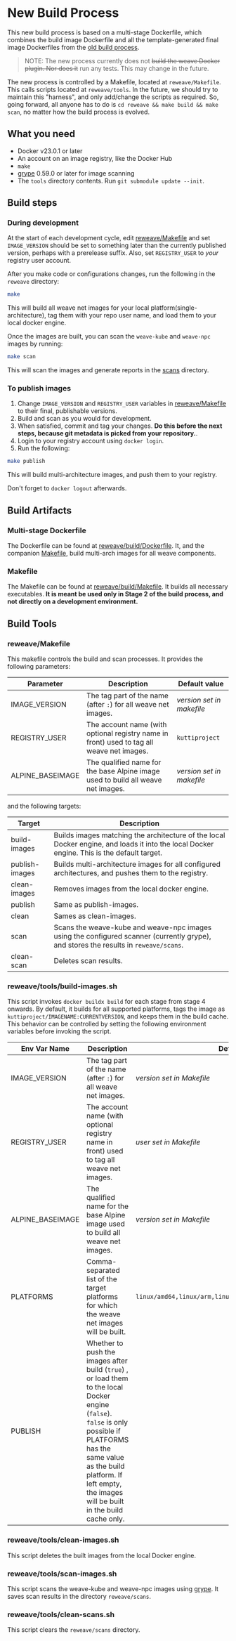 # New Build Process

This new build process is based on a multi-stage Dockerfile, which combines the build image Dockerfile and all the template-generated final image Dockerfiles from the [old build process](BUILDING-OLD.md).

> NOTE: The new process currently does not ~~build the weave Docker plugin. Nor does it~~ run any tests. This may change in the future.

The new process is controlled by a Makefile, located at `reweave/Makefile`. This calls scripts located at `reweave/tools`. In the future, we should try to maintain this "harness", and only add/change the scripts as required. So, going forward, all anyone has to do is `cd reweave && make build && make scan`, no matter how the build process is evolved.

## What you need

* Docker v23.0.1 or later
* An account on an image registry, like the Docker Hub
* `make`
* [grype](https://github.com/anchore/grype) 0.59.0 or later for image scanning
* The `tools` directory contents. Run `git submodule update --init`.

## Build steps

### During development

At the start of each development cycle, edit [reweave/Makefile](Makefile) and set `IMAGE_VERSION` should be set to something later than the currently published version, perhaps with a prerelease suffix. Also, set `REGISTRY_USER` to *your* registry user account.

After you make code or configurations changes, run the following in the `reweave` directory:

```bash
make
```

This will build all weave net images for your local platform(single-architecture), tag them with your repo user name, and load them to your local docker engine. 

Once the images are built, you can scan the `weave-kube` and `weave-npc` images by running:

```bash
make scan
```

This will scan the images and generate reports in the [scans](scans/) directory.

### To publish images

1. Change `IMAGE_VERSION` and `REGISTRY_USER` variables in [reweave/Makefile](Makefile) to their final, publishable versions.
2. Build and scan as you would for development.
3. When satisfied, commit and tag your changes. **Do this before the next steps, because git metadata is picked from your repository.**.
4. Login to your registry account using `docker login`.
5. Run the following:

```bash
make publish
```

This will build multi-architecture images, and push them to your registry.

Don't forget to `docker logout` afterwards.

## Build Artifacts

### Multi-stage Dockerfile

The Dockerfile can be found at [reweave/build/Dockerfile](build/Dockerfile). It, and the companion [Makefile](#makefile), build multi-arch images for all weave components.

### Makefile

The Makefile can be found at [reweave/build/Makefile](build/Makefile). It builds all necessary executables. **It is meant be used only in Stage 2 of the build process, and not directly on a development environment.**

## Build Tools

### reweave/Makefile

This makefile controls the build and scan processes. It provides the following parameters:

|Parameter|Description|Default value|
|---|---|---|
|IMAGE_VERSION|The tag part of the name (after `:`) for all weave net images.|*version set in makefile*|
|REGISTRY_USER|The account name (with optional registry name in front) used to tag all weave net images.|`kuttiproject`|
|ALPINE_BASEIMAGE|The qualified name for the base Alpine image used to build all weave net images.|*version set in makefile*|

and the following targets:

|Target|Description|
|---|---|
|build-images|Builds images matching the architecture of the local Docker engine, and loads it into the local Docker engine. This is the default target.|
|publish-images|Builds multi-architecture images for all configured architectures, and pushes them to the registry.|
|clean-images|Removes images from the local docker engine.|
|publish|Same as publish-images.|
|clean|Sames as clean-images.|
|scan|Scans the weave-kube and weave-npc images using the configured scanner (currently grype), and stores the results in `reweave/scans`.|
|clean-scan|Deletes scan results.|

### reweave/tools/build-images.sh

This script invokes `docker buildx build` for each stage from stage 4 onwards. By default, it builds for all supported platforms, tags the image as `kuttiproject/IMAGENAME:CURRENTVERSION`, and keeps them in the build cache. This behavior can be controlled by setting the following environment variables before invoking the script.

|Env Var Name|Description|Default Value|
|---|---|---|
|IMAGE_VERSION|The tag part of the name (after `:`) for all weave net images.|*version set in Makefile*|
|REGISTRY_USER|The account name (with optional registry name in front) used to tag all weave net images.|*user set in Makefile*|
|ALPINE_BASEIMAGE|The qualified name for the base Alpine image used to build all weave net images.|*version set in Makefile*|
|PLATFORMS|Comma-separated list of the target platforms for which the weave net images will be built.|`linux/amd64,linux/arm,linux/arm64,linux/ppc64le,linux/s390x`|
|PUBLISH|Whether to push the images after build (`true`) , or load them to the local Docker engine (`false`). `false` is only possible if PLATFORMS has the same value as the build platform. If left empty, the images will be built in the build cache only.||

### reweave/tools/clean-images.sh

This script deletes the built images from the local Docker engine.

### reweave/tools/scan-images.sh

This script scans the weave-kube and weave-npc images using [grype](https://github.com/anchore/grype). It saves scan results in the directory `reweave/scans`.

### reweave/tools/clean-scans.sh

This script clears the `reweave/scans` directory.
